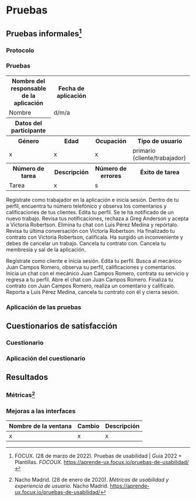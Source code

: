 # Pruebas
## Pruebas informales[^1]
### Protocolo

### Pruebas

<table align=center>  
   <tr>  
      <th>Nombre del responsable de la aplicación</th>  
      <th>Fecha de aplicación</th> 
   </tr> 
    <tr>  
      <td>Nombre</td>  
       <td>d/m/a</td> 
   </tr> 
   <tr>  
      <th>Datos del participante</td> 
   </tr> 
    <tr>  
      <th>Género</th>  
      <th>Edad</th>
      <th>Ocupación</th>     
      <th>Tipo de usuario</th>           
   </tr> 
    <tr>  
      <td>x</td>  
       <td>x</td>
      <td>x</td>
      <td>primario (cliente/trabajador)</td>  
   </tr> 
     <tr>  
      <th>Número de tarea</th> 
     <th>Descripción</th>
     <th>Número de errores</th>
     <th>Éxito de tarea</th>   
   </tr> 
    <tr>  
      <td>Tarea</td> 
      <td>x</td>
       <td> s</td>       
   </tr> 
 </table>


Regístrate como trabajador en la aplicación e inicia sesión. 
Dentro de tu perfil, encuentra tu número telefónico y  observa los comentarios y calificaciones de tus clientes. 
Edita tu perfil.
Se te ha notificado de un nuevo trabajo. Revisa tus notificaciones, rechaza a Greg Anderson y  acepta a Victoria Robertson. 
Elimina tu chat con Luis Pérez Medina y repórtalo.
Revisa tu última conversación con Victoria Robertson. 
Ha finalizado tu contrato con Victoria Robertson, califícala. 
Ha surgido un inconveniente y debes de cancelar un trabajo. Cancela tu contrato con. 
Cancela tu membresía y sal de la aplicación. 


Regístrate como cliente e inicia sesión.
Edita tu perfil. 
Busca al mecánico Juan Campos Romero, observa su perfil, calificaciones y comentarios. 
Inicia un chat con el mecánico Juan Campos Romero, contrata su servicio y regresa a tu perfil. 
Abre el chat con Juan Campos Romero.
Finaliza tu contrato con Juan Campos Romero, realiza un comentario y califícalo. 
Reporta a Luis Pérez Medina, cancela tu contrato con él y cierra sesión. 




### Aplicación de las pruebas
## Cuestionarios de satisfacción
###  Cuestionario
### Aplicación del cuestionario
## Resultados
### Métricas[^2]
### Mejoras a las interfaces 
| Nombre de la ventana | Cambio | Descripción|
|--|--|--|
| x | x |x|

[^1]: FOCUX. (28 de marzo de 2022). Pruebas de usabilidad | Guía 2022 + Plantillas. *FOCOUX.* https://aprende-ux.focux.io/pruebas-de-usabilidad/
[^2]: Nacho Madrid. (28 de enero de 2020). *Métricas de usabilidad y experiencia de usuario.* Nacho Madrid. https://aprende-ux.focux.io/pruebas-de-usabilidad/
<!--stackedit_data:
eyJoaXN0b3J5IjpbLTE5Mjg0OTA4MDEsLTE0NzU1MTE2MjUsLT
IzMjI4NjYzLDg0ODY1MDkzMSwtMTI1MzYwNTQ1MywtNTM2ODc2
Mzg4LDUxNzE3NzA3Miw2NjI1NDM0OTcsLTc3NTg5NzQ2NCwtNz
UzMDE2MzIzLC0xMjk1Mzg2MDM1LDg4ODQxMzY1Ml19
-->